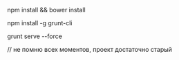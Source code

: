 npm install && bower install

npm install -g grunt-cli

grunt serve --force

// не помню всех моментов, проект достаточно старый

